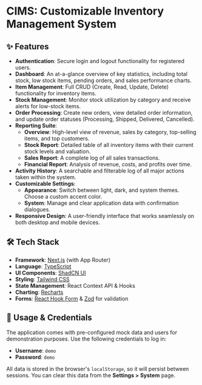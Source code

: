 # CIMS: Customizable Inventory Management System

## ✨ Features

- **Authentication**: Secure login and logout functionality for registered users.
- **Dashboard**: An at-a-glance overview of key statistics, including total stock, low stock items, pending orders, and sales performance charts.
- **Item Management**: Full CRUD (Create, Read, Update, Delete) functionality for inventory items.
- **Stock Management**: Monitor stock utilization by category and receive alerts for low-stock items.
- **Order Processing**: Create new orders, view detailed order information, and update order statuses (Processing, Shipped, Delivered, Cancelled).
- **Reporting Suite**:
  - **Overview**: High-level view of revenue, sales by category, top-selling items, and top customers.
  - **Stock Report**: Detailed table of all inventory items with their current stock levels and valuation.
  - **Sales Report**: A complete log of all sales transactions.
  - **Financial Report**: Analysis of revenue, costs, and profits over time.
- **Activity History**: A searchable and filterable log of all major actions taken within the system.
- **Customizable Settings**:
  - **Appearance**: Switch between light, dark, and system themes. Choose a custom accent color.
  - **System**: Manage and clear application data with confirmation dialogues.
- **Responsive Design**: A user-friendly interface that works seamlessly on both desktop and mobile devices.

## 🛠️ Tech Stack

- **Framework**: [Next.js](https://nextjs.org/) (with App Router)
- **Language**: [TypeScript](https://www.typescriptlang.org/)
- **UI Components**: [ShadCN UI](https://ui.shadcn.com/)
- **Styling**: [Tailwind CSS](https://tailwindcss.com/)
- **State Management**: React Context API & Hooks
- **Charting**: [Recharts](https://recharts.org/)
- **Forms**: [React Hook Form](https://react-hook-form.com/) & [Zod](https://zod.dev/) for validation

## 🔑 Usage & Credentials

The application comes with pre-configured mock data and users for demonstration purposes. Use the following credentials to log in:

- **Username**: `demo`
- **Password**: `demo`

All data is stored in the browser's `localStorage`, so it will persist between sessions. You can clear this data from the **Settings > System** page.
